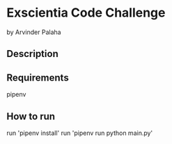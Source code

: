 # Exscientia Code Challenge
by Arvinder Palaha

## Description

## Requirements
pipenv

## How to run
run 'pipenv install'
run 'pipenv run python main.py'


